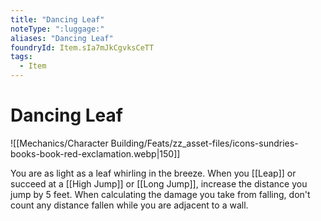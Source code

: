 ```yaml
---
title: "Dancing Leaf"
noteType: ":luggage:"
aliases: "Dancing Leaf"
foundryId: Item.sIa7mJkCgvksCeTT
tags:
  - Item
---
```


# Dancing Leaf
![[Mechanics/Character Building/Feats/zz_asset-files/icons-sundries-books-book-red-exclamation.webp|150]]

You are as light as a leaf whirling in the breeze. When you [[Leap]] or succeed at a [[High Jump]] or [[Long Jump]], increase the distance you jump by 5 feet. When calculating the damage you take from falling, don't count any distance fallen while you are adjacent to a wall.
